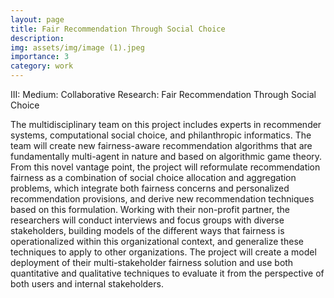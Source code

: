```yaml
---
layout: page
title: Fair Recommendation Through Social Choice
description: 
img: assets/img/image (1).jpeg
importance: 3
category: work
---
```

III: Medium: Collaborative Research: Fair Recommendation Through Social Choice

The multidisciplinary team on this project includes experts in recommender systems, computational social choice, and philanthropic informatics. The team will create new fairness-aware recommendation algorithms that are fundamentally multi-agent in nature and based on algorithmic game theory. From this novel vantage point, the project will reformulate recommendation fairness as a combination of social choice allocation and aggregation problems, which integrate both fairness concerns and personalized recommendation provisions, and derive new recommendation techniques based on this formulation. Working with their non-profit partner, the researchers will conduct interviews and focus groups with diverse stakeholders, building models of the different ways that fairness is operationalized within this organizational context, and generalize these techniques to apply to other organizations. The project will create a model deployment of their multi-stakeholder fairness solution and use both quantitative and qualitative techniques to evaluate it from the perspective of both users and internal stakeholders.